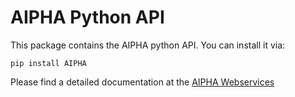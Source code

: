 # AIPHA Python API

This package contains the AIPHA python API. You can install it via:

	pip install AIPHA

Please find a detailed documentation at the [AIPHA Webservices](https://aipha.ch/documentation)

